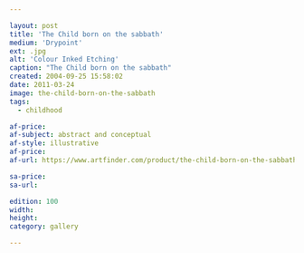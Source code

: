 ```yaml
---

layout: post
title: 'The Child born on the sabbath'
medium: 'Drypoint'
ext: .jpg
alt: 'Colour Inked Etching'
caption: "The Child born on the sabbath"
created: 2004-09-25 15:58:02
date: 2011-03-24
image: the-child-born-on-the-sabbath
tags:
  - childhood

af-price:
af-subject: abstract and conceptual
af-style: illustrative
af-price:
af-url: https://www.artfinder.com/product/the-child-born-on-the-sabbath/

sa-price:
sa-url:

edition: 100
width:
height:
category: gallery

---
```

